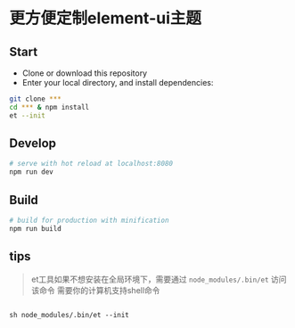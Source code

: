 # 更方便定制element-ui主题

## Start

 - Clone or download this repository
 - Enter your local directory, and install dependencies:

``` bash
git clone ***
cd *** & npm install
et --init
```

## Develop

``` bash
# serve with hot reload at localhost:8080
npm run dev
```

## Build

``` bash
# build for production with minification
npm run build
```


## tips
> et工具如果不想安装在全局环境下，需要通过 `node_modules/.bin/et` 访问该命令
> 需要你的计算机支持shell命令
```

sh node_modules/.bin/et --init

```
